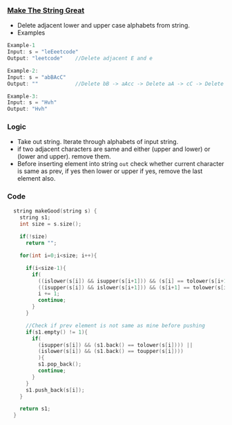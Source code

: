 ### [Make The String Great](https://leetcode.com/contest/weekly-contest-201/problems/make-the-string-great/)

- Delete adjacent lower and upper case alphabets from string.
- Examples
```c
Example-1
Input: s = "leEeetcode"
Output: "leetcode"    //Delete adjacent E and e

Example-2:
Input: s = "abBAcC"
Output: ""            //Delete bB -> aAcc -> Delete aA -> cC -> Delete cC -> ""

Example-3:
Input: s = "Hvh"
Output: "Hvh"
```

### Logic
- Take out string. Iterate through alphabets of input string.
- if two adjacent characters are same and either (upper and lower) or (lower and upper). remove them.
- Before inserting element into string `out` check whether current character is same as prev, if yes then lower or upper if yes, remove the last element also.

### Code
```c++
  string makeGood(string s) {
    string s1;
    int size = s.size();
    
    if(!size)
      return "";

    for(int i=0;i<size; i++){

      if(i<size-1){
        if(
          ((islower(s[i]) && isupper(s[i+1])) && (s[i] == tolower(s[i+1]))) ||
          ((isupper(s[i]) && islower(s[i+1])) && (s[i+1] == tolower(s[i])))){
          i += 1;
          continue;
        }
      }

      //Check if prev element is not same as mine before pushing
      if(s1.empty() != 1){
        if(
          (isupper(s[i]) && (s1.back() == tolower(s[i]))) ||
          (islower(s[i]) && (s1.back() == toupper(s[i])))
          ){
          s1.pop_back();
          continue;
        }
      }
      s1.push_back(s[i]);
    }

    return s1;
  }
```
